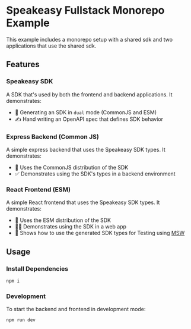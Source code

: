 # Speakeasy Fullstack Monorepo Example

This example includes a monorepo setup with a shared sdk and two applications
that use the shared sdk.

## Features

### Speakeasy SDK

A SDK that's used by both the frontend and backend applications. It demonstrates:

- 👬 Generating an SDK in `dual` mode (CommonJS and ESM)
- ✍️ Hand writing an OpenAPI spec that defines SDK behavior

### Express Backend (Common JS)

A simple express backend that uses the Speakeasy SDK types. It demonstrates:

- 📼 Uses the CommonJS distribution of the SDK
- ✅ Demonstrates using the SDK's types in a backend environment

### React Frontend (ESM)

A simple React frontend that uses the Speakeasy SDK types. It demonstrates:

- 📀 Uses the ESM distribution of the SDK
- 🧑‍💻 Demonstrates using the SDK in a web app
- 🧪 Shows how to use the generated SDK types for Testing using [MSW]

[MSW]: https://mswjs.io/

## Usage

### Install Dependencies

```bash
npm i
```

### Development

To start the backend and frontend in development mode:

```bash
npm run dev
```
